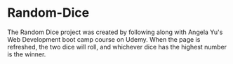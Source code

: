 # Random-Dice
The Random Dice project was created by following along with Angela Yu's Web Development boot camp course on Udemy. When the page is refreshed, the two dice will roll, and whichever dice has the highest number is the winner.
